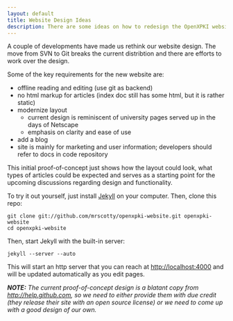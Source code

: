 ```yaml
---
layout: default
title: Website Design Ideas
description: There are some ideas on how to redesign the OpenXPKI website that have been floating around.
---
```


A couple of developments have made us rethink our website design. The move from SVN to Git breaks the current distribtion and there are efforts to work over the design. 

Some of the key requirements for the new website are:

- offline reading and editing (use git as backend)
- no html markup for articles (index doc still has some html, but it is rather static)
- modernize layout
    - current design is reminiscent of university pages served up in the days of Netscape
    - emphasis on clarity and ease of use
- add a blog
- site is mainly for marketing and user information; developers should refer to docs in code repository

This initial proof-of-concept just shows how the layout could look, what types of
articles could be expected and serves as a starting point for the upcoming
discussions regarding design and functionality.

To try it out yourself, just install [Jekyll](https://github.com/mojombo/jekyll/wiki)
on your computer. Then, clone this repo:

    git clone git://github.com/mrscotty/openxpki-website.git openxpki-website
    cd openxpki-website

Then, start Jekyll with the built-in server:

    jekyll --server --auto

This will start an http server that you can reach at [http://localhost:4000](http://localhost:4000) and will be updated automatically as you edit pages.

***NOTE:*** *The current proof-of-concept design is a blatant copy from http://help.github.com,
so we need to either provide them with due credit (they release their site with 
an open source license) or we need to come up with a good design of our own.*



